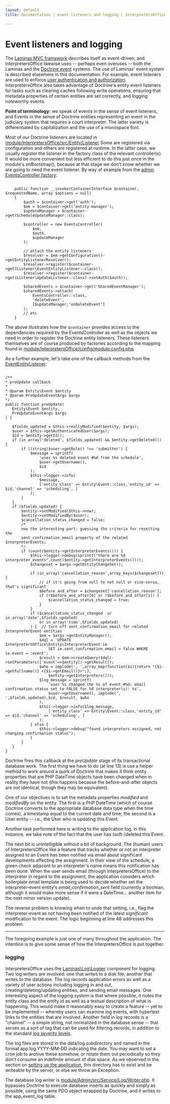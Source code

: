 ```yaml
---
layout: default
title: documentation | event listeners and logging | InterpretersOffice.org

---
```


# Event listeners and logging

The [Laminas MVC framework](https://docs.laminas.dev/mvc/) describes itself as event-driven, and <span class="text-monospace">InterpretersOffice</span> 
likewise uses -- perhaps even overuses -- both the Laminas and the [Doctrine event](https://www.doctrine-project.org/projects/doctrine-event-manager/en/latest/index.html) systems. 
The use of Laminas' event system is described elsewhere in this documentation. For example, event listeners are used to enforce [user authentication 
and authorization](./request-cycle.html#authentication-and-authorization). <span class="text-monospace">InterpretersOffice</span> also takes advantage 
of Doctrine's entity event listeners for tasks such as clearing caches following write operations, ensuring that metadata properties of certain entities 
are set correctly, and logging noteworthy events.

<div class="alert alert-info rounded border border-primary shadow-sm p-3">
<strong>Point of terminology:</strong>  we speak of events in the sense of event listeners, and <span class="text-monospace">Event</span>s in the sense 
of Doctrine entities representing an event in the judiciary system that requires a court interpreter. The latter variety is differentiated 
by capitalization and the use of a <span class="text-monospace">monospace</span> font.
</div>

Most of our Doctrine listeners are located in 
[<span class="text-monospace text-nowrap">module/InterpretersOffice/src/Entity/Listener</span>](https://github.com/davidmintz/court-interpreters-office/tree/master/module/InterpretersOffice/src/Entity/Listener)
Some are registered via configuration and others are registered at runtime. In the latter case, we usually register the listener in the 
factory class of the relevant controller(s). It would be more convenient but less efficient to do this just once in the module's 
<span class="text-monospace">onBootstrap()</span>, because at that stage we don't know whether we are going to need the event listener. By way 
of example from the [admin EventsController factory](https://github.com/davidmintz/court-interpreters-office/blob/master/module/Admin/src/Controller/Factory/EventsControllerFactory.php):

<pre><code class="language-php line-numbers">
    public function __invoke(ContainerInterface $container, $requestedName, array $options = null)
    {
        $auth = $container->get('auth');
        $em = $container->get('entity-manager');
        $updateManager = $container->get(ScheduleUpdateManager::class);
        
        $controller = new EventsController(
            $em,
            $auth,
            $updateManager
        );

        // attach the entity listeners
        $resolver = $em->getConfiguration()->getEntityListenerResolver();
        $resolver->register($container->get(Listener\EventEntityListener::class));
        $resolver->register($container->get(Listener\UpdateListener::class)->setAuth($auth));

        $sharedEvents = $container->get('SharedEventManager');
        $sharedEvents->attach(
            EventsController::class,
            'deleteEvent',
            [$updateManager,'onDeleteEvent']
        );
        // etc
    }
</code></pre>

The above illustrates how the <code class="language-php">$container</code> provides access to the dependencies required by the 
<span class="text-monospace">EventsController</span> as well as the objects we need in order to register the Doctrine entity listeners.
These listeners themselves are of course produced by factories according to the mapping found in 
[<span class="text-monospace">module/InterpretersOffice/config/module.config.php</span>]({{site.data.vars.github}}/module/InterpretersOffice/config/module.config.php).

<!-- 
{% highlight javascript %}
console.log('alert');
{% endhighlight %} 
-->

As a further example, let's take one of the callback methods from the [<span class="text-monospace">EventEntityListener</span>]({{site.data.vars.github}}/module/InterpretersOffice/src/Entity/Listener/EventEntityListener.php):

<pre><code class="language-php line-numbers">
/**
* preUpdate callback
*
* @param Entity\Event $entity
* @param PreUpdateEventArgs $args
*/
public function preUpdate(
   Entity\Event $entity,
   PreUpdateEventArgs $args
) {

   $fields_updated = $this->reallyModified($entity, $args);
   $user = $this->getAuthenticatedUser($args);   
   $id = $entity->getId();
   if (in_array('deleted', $fields_updated) && $entity->getDeleted()) {
       if ((string)$user->getRole() !== 'submitter') {
           $message = sprintf(
               'user %s deleted event #%d from the schedule',
               $user->getUsername(),
               $id
           );
           $this->logger->info(
               $message,
               ['entity_class' => Entity\Event::class,'entity_id' => $id,'channel' => 'scheduling', ]
           );
       }
   }
   if ($fields_updated) {
       $entity->setModified($this->now);
       $entity->setModifiedBy($user);
       $cancellation_status_changed = false;   
       /* 
       now the interesting part: guessing the criteria for resetting the 
       sent_confirmation_email property of the related InterpreterEvents;
       */
       if (count($entity->getInterpreterEvents())) {
           $this->logger->debug(sprintf("there are %d interpreter_events",count($entity->getInterpreterEvents())));
           $changeset = $args->getEntityChangeSet();
                     
           if (in_array('cancellation_reason',array_keys($changeset))) {                    
               // if it's going from null to not null or vice-versa, that's significant
               $before_and_after = $changeset['cancellation_reason'];
               if (!$before_and_after[0] or !$before_and_after[1]) {
                   $cancellation_status_changed = true;   
               }
           }
           if ($cancellation_status_changed  or in_array('date',$fields_updated) 
               or in_array('time',$fields_updated)
           ) {  // turn off sent_confirmation_email for related InterpreterEvent entities                   
               $em = $args->getEntityManager();                   
               $dql = 'UPDATE InterpretersOffice\Entity\InterpreterEvent ie 
                   SET ie.sent_confirmation_email = false WHERE ie.event = :event';
               $result = $em->createQuery($dql)->setParameters(['event'=>$entity])->getResult();
               $who = implode('; ',array_map(function($i){return "{$i->getFullname()} <{$i->getEmail()}>";},
                   $entity->getInterpreters()));
               $log_message = sprintf(
                   'user %s changed the %s of event #%d; email confirmation status set to FALSE for %d interpreter(s): %s',
                   $user->getUsername(), implode(', ',$fields_updated),$id, $result, $who
               );
               $this->logger->info($log_message,
                   ['entity_class' => Entity\Event::class,'entity_id' => $id,'channel' => 'scheduling', ]
               );
           } else {
               $this->logger->debug("found interpreters assigned, not changing confirmation status");
           }
       }           
   }        
}
</code></pre>
Doctrine fires this callback at the *preUpdate* stage of its transactional database work. The first thing we have to do (at line 13) is use a helper 
method to work around a quirk of Doctrine that makes it think entity properties that are PHP DateTime objects have been changed when in reality they 
have not (this happens because the before-and-after objects are not identical, though they may be equivalent).

One of our objectives is to set the 
metadata properties *modified* and *modifiedBy* on the entity. The first is a PHP DateTime (which of course Doctrine converts to the appropriate database data type when the time comes), a timestamp 
equal to the current date and time; the second is a <span class="text-monospace">User</span>  entity -- i.e., the <span class="text-monospace">User</span> 
who is updating this <span class="text-monospace">Event</span>.

Another task performed here is writing to the application log. In this instance, we take note of the fact that the user has (soft-)deleted 
this <span class="text-monospace">Event</span>.

The next bit is unintelligible without a bit of background. The (human) users of <span class="text-monospace">InterpretersOffice</span> like a 
feature that tracks whether or not an interpreter assigned to an <span class="text-monospace">Event</span> has been notified via email about significant developments affecting 
the assignment. In their view of the schedule, a green check adjacent to an interpreter's name means this notification has been done. When the user 
sends email (through <span class="text-monospace">InterpretersOffice</span>) to the interpreter in regard to the assignment, the application 
considers which boilerplate email template is being used to decide whether set the interpreter-event entity's *email_confirmation_sent* field
(currently a boolean, although it would make more sense if it were a DateTime... another item for the next minor version update).

The reverse problem is knowing when to undo that setting, i.e., flag the interpreter-event as *not* having been notified of the latest *significant* modification 
to the event. The logic beginning at line 48 addresses this problem.
<hr>
The foregoing example is just one of many throughout the application. The intention is to give some sense of how the <span class="text-monospace">InterpretersOffice</span> is put together.

### logging

<span class="text-monospace">InterpretersOffice</span> uses the [<span class="text-monospace text-nowrap">Laminas\Log\Logger</span>](https://docs.laminas.dev/laminas-log/intro/) component 
for logging. Two log writers are involved: one that writes to a disk file, another that writes to the database. The log records application 
errors as well as a variety of user actions including logging in and out, creating/deleting/updating entities, and sending email messages. One 
interesting aspect of the logging system is that where possible, it notes the entity class and the entity id as well as a textual description 
of what is happening. This would make it reasonably easy to create a feature -- yet to be implemented -- whereby users can examine log events, with 
hypertext links to the entities that are involved. Another field in log records is a "channel" -- a simple string, not normalized in the database sense -- 
that serves as a sort of tag that can be used for filtering records, in addition to the standard [log severity levels](https://en.wikipedia.org/wiki/Syslog#Severity_level).

The log files are stored in the <span class="text-monospace text-nowrap">data/log</span> subdirectory and named in the format <span class="text-monospace text-nowrap">app.log.YYYY-MM-DD</span> 
indicating the date. You may want to set a cron job to archive these somehow, or rotate them out periodically so they don't consume an indefinite 
amount of disk space. As we observed in the section on [setting up the application](./setup.html), this directory has to exist and be writeable by the 
server, or else we throw an Exception.

The database log writer is [<span class="text-monospace text-nowrap">module/Admin/src/Service/Log/Writer.php</span>]({{site.data.vars.github}}/module/Admin/src/Service/Log/Writer.php).
It bypasses Doctrine to execute database inserts as quickly and simply as possible, using the same PDO object wrapped by Doctrine, and it writes to 
the <span class="text-monospace">app_event_log</span> table. 




